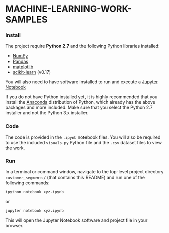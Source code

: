 # MACHINE-LEARNING-WORK-SAMPLES

### Install

The project require **Python 2.7** and the following Python libraries installed:

- [NumPy](http://www.numpy.org/)
- [Pandas](http://pandas.pydata.org)
- [matplotlib](http://matplotlib.org/)
- [scikit-learn](http://scikit-learn.org/stable/) (v0.17)

You will also need to have software installed to run and execute a [Jupyter Notebook](http://ipython.org/notebook.html)

If you do not have Python installed yet, it is highly recommended that you install the [Anaconda](http://continuum.io/downloads) distribution of Python, which already has the above packages and more included. Make sure that you select the Python 2.7 installer and not the Python 3.x installer. 

### Code

The code is provided in the `.ipynb` notebook files. You will also be required to use the included `visuals.py` Python file and the `.csv` dataset files to view the work. 
### Run

In a terminal or command window, navigate to the top-level project directory `customer_segments/` (that contains this README) and run one of the following commands:

```bash
ipython notebook xyz.ipynb
```  
or
```bash
jupyter notebook xyz.ipynb
```

This will open the Jupyter Notebook software and project file in your browser.

